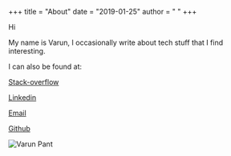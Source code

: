 +++
title = "About"
date = "2019-01-25"
author = " "
+++

Hi 

My name is Varun, I occasionally write  about tech stuff that I find interesting.

I can also be found at:

[Stack-overflow](https://stackoverflow.com/users/95967)

[Linkedin](https://www.linkedin.com/in/varunpant)

[Email](mailto:varun@varunpant.com)

[Github](https://github.com/varunpant)

![Varun Pant](/img/varunpant.jpeg "Varun")
